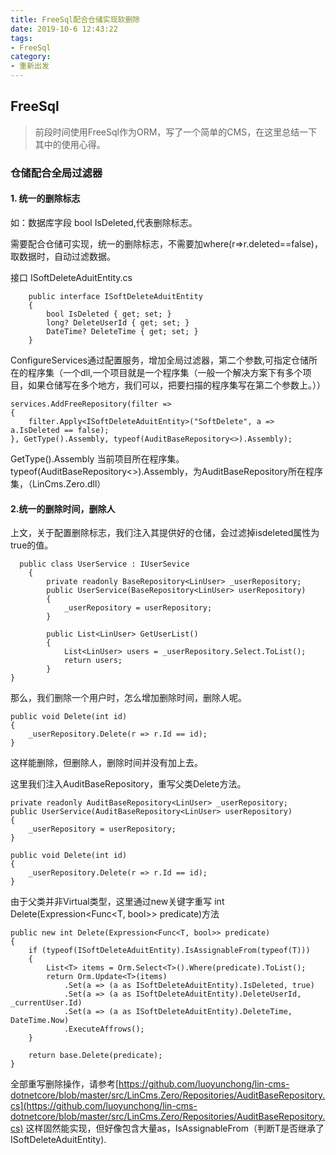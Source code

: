 ```yaml
---
title: FreeSql配合仓储实现软删除
date: 2019-10-6 12:43:22
tags:
- FreeSql
category:
- 重新出发
---
```


## FreeSql
> 前段时间使用FreeSql作为ORM，写了一个简单的CMS，在这里总结一下其中的使用心得。

<!-- more -->

### 仓储配合全局过滤器
#### 1. 统一的删除标志
如：数据库字段 bool IsDeleted,代表删除标志。

需要配合仓储可实现，统一的删除标志，不需要加where(r=>r.deleted==false)，取数据时，自动过滤数据。

接口 ISoftDeleteAduitEntity.cs
```
    public interface ISoftDeleteAduitEntity
    {
        bool IsDeleted { get; set; }
        long? DeleteUserId { get; set; }
        DateTime? DeleteTime { get; set; }
    }

```

ConfigureServices通过配置服务，增加全局过滤器，第二个参数,可指定仓储所在的程序集（一个dll,一个项目就是一个程序集（一般一个解决方案下有多个项目，如果仓储写在多个地方，我们可以，把要扫描的程序集写在第二个参数上。））
```
services.AddFreeRepository(filter =>
{
    filter.Apply<ISoftDeleteAduitEntity>("SoftDelete", a => a.IsDeleted == false);
}, GetType().Assembly, typeof(AuditBaseRepository<>).Assembly);
```

GetType().Assembly 当前项目所在程序集。
typeof(AuditBaseRepository<>).Assembly，为AuditBaseRepository<T>所在程序集，（LinCms.Zero.dll）

#### 2.统一的删除时间，删除人

上文，关于配置删除标志，我们注入其提供好的仓储，会过滤掉isdeleted属性为true的值。

```
  public class UserService : IUserSevice
    {
        private readonly BaseRepository<LinUser> _userRepository;
        public UserService(BaseRepository<LinUser> userRepository)
        {
            _userRepository = userRepository;
        }

        public List<LinUser> GetUserList()
        {
            List<LinUser> users = _userRepository.Select.ToList();
            return users;
        }
}
```

那么，我们删除一个用户时，怎么增加删除时间，删除人呢。

```
public void Delete(int id)
{
    _userRepository.Delete(r => r.Id == id);
}
```
这样能删除，但删除人，删除时间并没有加上去。


这里我们注入AuditBaseRepository<LinUser>，重写父类Delete方法。
```
private readonly AuditBaseRepository<LinUser> _userRepository;
public UserService(AuditBaseRepository<LinUser> userRepository)
{
    _userRepository = userRepository;
}

public void Delete(int id)
{
    _userRepository.Delete(r => r.Id == id);
}

```

由于父类并非Virtual类型，这里通过new关键字重写 int Delete(Expression<Func<T, bool>> predicate)方法
```
public new int Delete(Expression<Func<T, bool>> predicate)
{
    if (typeof(ISoftDeleteAduitEntity).IsAssignableFrom(typeof(T)))
    {
        List<T> items = Orm.Select<T>().Where(predicate).ToList();
        return Orm.Update<T>(items)
            .Set(a => (a as ISoftDeleteAduitEntity).IsDeleted, true)
            .Set(a => (a as ISoftDeleteAduitEntity).DeleteUserId, _currentUser.Id)
            .Set(a => (a as ISoftDeleteAduitEntity).DeleteTime, DateTime.Now)
            .ExecuteAffrows();
    }

    return base.Delete(predicate);
}

```
全部重写删除操作，请参考[https://github.com/luoyunchong/lin-cms-dotnetcore/blob/master/src/LinCms.Zero/Repositories/AuditBaseRepository.cs](https://github.com/luoyunchong/lin-cms-dotnetcore/blob/master/src/LinCms.Zero/Repositories/AuditBaseRepository.cs)
这样固然能实现，但好像包含大量as，IsAssignableFrom（判断T是否继承了ISoftDeleteAduitEntity).